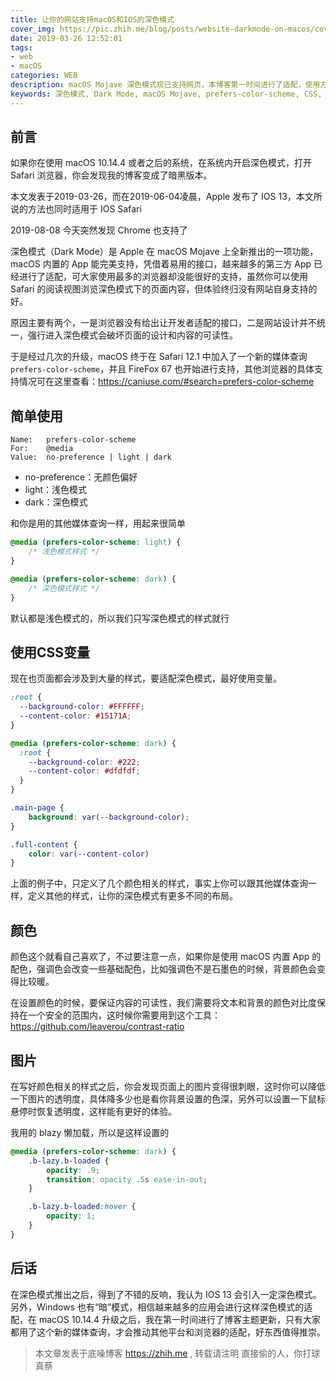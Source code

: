 ```yaml
---
title: 让你的网站支持macOS和IOS的深色模式
cover_img: https://pic.zhih.me/blog/posts/website-darkmode-on-macos/cover.jpg
date: 2019-03-26 12:52:01
tags: 
- web
- macOS
categories: WEB
description: macOS Mojave 深色模式现已支持网页，本博客第一时间进行了适配，使用方式很简单，只需要一个媒体查询即可
keywords: 深色模式, Dark Mode, macOS Mojave, prefers-color-scheme, CSS, 暗黑主题
---
```


## 前言

如果你在使用 macOS 10.14.4 或者之后的系统，在系统内开启深色模式，打开 Safari 浏览器，你会发现我的博客变成了暗黑版本。

<p class="success">本文发表于2019-03-26，而在2019-06-04凌晨，Apple 发布了 IOS 13，本文所说的方法也同时适用于 IOS Safari</p>

<p class="success">2019-08-08 今天突然发现 Chrome 也支持了</p>

深色模式（Dark Mode）是 Apple 在 macOS Mojave 上全新推出的一项功能，macOS 内置的 App 能完美支持，凭借着易用的接口，越来越多的第三方 App 已经进行了适配，可大家使用最多的浏览器却没能很好的支持，虽然你可以使用 Safari 的阅读视图浏览深色模式下的页面内容，但体验终归没有网站自身支持的好。

原因主要有两个，一是浏览器没有给出让开发者适配的接口，二是网站设计并不统一，强行进入深色模式会破坏页面的设计和内容的可读性。

于是经过几次的升级，macOS 终于在 Safari 12.1 中加入了一个新的媒体查询 `prefers-color-scheme`，并且 FireFox 67 也开始进行支持，其他浏览器的具体支持情况可在这里查看：https://caniuse.com/#search=prefers-color-scheme

## 简单使用

```
Name:   prefers-color-scheme
For:    @media
Value:  no-preference | light | dark
```

- no-preference：无颜色偏好
- light：浅色模式
- dark：深色模式

和你是用的其他媒体查询一样，用起来很简单

```CSS
@media (prefers-color-scheme: light) {
    /* 浅色模式样式 */
}

@media (prefers-color-scheme: dark) {
    /* 深色模式样式 */
}
```

默认都是浅色模式的，所以我们只写深色模式的样式就行

## 使用CSS变量

现在也页面都会涉及到大量的样式，要适配深色模式，最好使用变量。

```CSS
:root {
  --background-color: #FFFFFF;
  --content-color: #15171A;
}

@media (prefers-color-scheme: dark) {
  :root {
    --background-color: #222;
    --content-color: #dfdfdf;
  }
}

.main-page {
    background: var(--background-color);
}

.full-content {
    color: var(--content-color)
}
```

上面的例子中，只定义了几个颜色相关的样式，事实上你可以跟其他媒体查询一样，定义其他的样式，让你的深色模式有更多不同的布局。

## 颜色

颜色这个就看自己喜欢了，不过要注意一点，如果你是使用 macOS 内置 App 的配色，强调色会改变一些基础配色，比如强调色不是石墨色的时候，背景颜色会变得比较暖。

在设置颜色的时候，要保证内容的可读性，我们需要将文本和背景的颜色对比度保持在一个安全的范围内，这时候你需要用到这个工具： https://github.com/leaverou/contrast-ratio

## 图片

在写好颜色相关的样式之后，你会发现页面上的图片变得很刺眼，这时你可以降低一下图片的透明度，具体降多少也是看你背景设置的色深，另外可以设置一下鼠标悬停时恢复透明度，这样能有更好的体验。

我用的 blazy 懒加载，所以是这样设置的

```CSS
@media (prefers-color-scheme: dark) {
    .b-lazy.b-loaded {
        opacity: .9;
        transition: opacity .5s ease-in-out;
    }

    .b-lazy.b-loaded:hover {
        opacity: 1;
    }
}
```

## 后话

在深色模式推出之后，得到了不错的反响，我认为 IOS 13 会引入一定深色模式。另外，Windows 也有“暗”模式，相信越来越多的应用会进行这样深色模式的适配，在 macOS 10.14.4 升级之后，我在第一时间进行了博客主题更新，只有大家都用了这个新的媒体查询，才会推动其他平台和浏览器的适配，好东西值得推崇。

>本文章发表于底噪博客 https://zhih.me , 转载请注明
>直接偷的人，你打球真蔡

